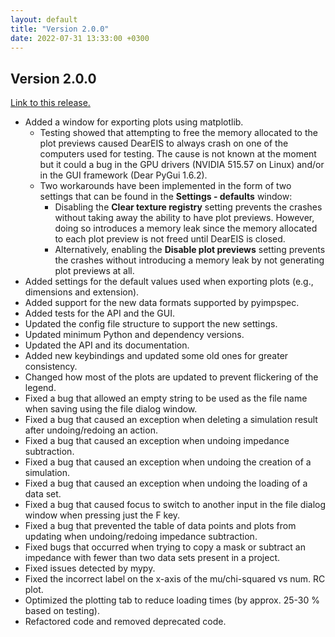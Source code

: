 ```yaml
---
layout: default
title: "Version 2.0.0"
date: 2022-07-31 13:33:00 +0300
---
```


## Version 2.0.0

[Link to this release.](https://github.com/vyrjana/DearEIS/releases/tag/2.0.0)

- Added a window for exporting plots using matplotlib.
	- Testing showed that attempting to free the memory allocated to the plot previews caused DearEIS to always crash on one of the computers used for testing.
	  The cause is not known at the moment but it could a bug in the GPU drivers (NVIDIA 515.57 on Linux) and/or in the GUI framework (Dear PyGui 1.6.2).
	- Two workarounds have been implemented in the form of two settings that can be found in the **Settings - defaults** window:
		- Disabling the **Clear texture registry** setting prevents the crashes without taking away the ability to have plot previews.
		  However, doing so introduces a memory leak since the memory allocated to each plot preview is not freed until DearEIS is closed.
		- Alternatively, enabling the **Disable plot previews** setting prevents the crashes without introducing a memory leak by not generating plot previews at all.
- Added settings for the default values used when exporting plots (e.g., dimensions and extension).
- Added support for the new data formats supported by pyimpspec.
- Added tests for the API and the GUI.
- Updated the config file structure to support the new settings.
- Updated minimum Python and dependency versions.
- Updated the API and its documentation.
- Added new keybindings and updated some old ones for greater consistency.
- Changed how most of the plots are updated to prevent flickering of the legend.
- Fixed a bug that allowed an empty string to be used as the file name when saving using the file dialog window.
- Fixed a bug that caused an exception when deleting a simulation result after undoing/redoing an action.
- Fixed a bug that caused an exception when undoing impedance subtraction.
- Fixed a bug that caused an exception when undoing the creation of a simulation.
- Fixed a bug that caused an exception when undoing the loading of a data set.
- Fixed a bug that caused focus to switch to another input in the file dialog window when pressing just the F key.
- Fixed a bug that prevented the table of data points and plots from updating when undoing/redoing impedance subtraction.
- Fixed bugs that occurred when trying to copy a mask or subtract an impedance with fewer than two data sets present in a project.
- Fixed issues detected by mypy.
- Fixed the incorrect label on the x-axis of the mu/chi-squared vs num. RC plot.
- Optimized the plotting tab to reduce loading times (by approx. 25-30 % based on testing).
- Refactored code and removed deprecated code.

